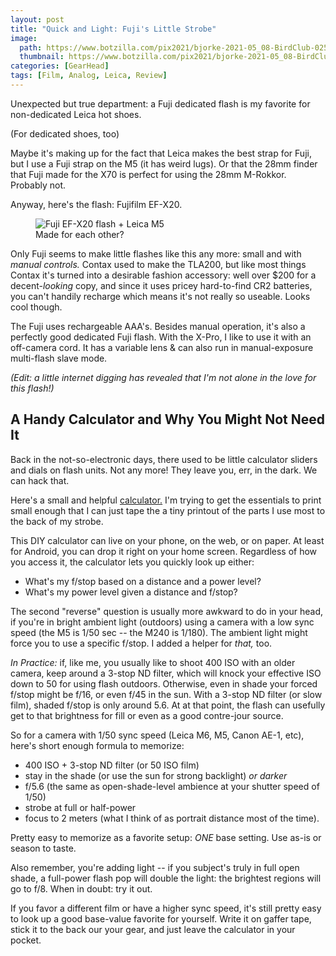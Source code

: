 ```yaml
---
layout: post
title: "Quick and Light: Fuji's Little Strobe"
image:
  path: https://www.botzilla.com/pix2021/bjorke-2021-05_08-BirdClub-025.jpg
  thumbnail: https://www.botzilla.com/pix2021/bjorke-2021-05_08-BirdClub-025.jpg
categories: [GearHead]
tags: [Film, Analog, Leica, Review]
---
```


<!-- Visitor above the bird feeders. -->

Unexpected but true department: a Fuji dedicated flash is my favorite for non-dedicated Leica hot shoes.

(For dedicated shoes, too)

<!--more-->

Maybe it's making up for the fact that Leica makes the best strap for Fuji, but I use a Fuji strap on the M5 (it has weird lugs). Or that the 28mm finder that Fuji made for the X70 is perfect for using the 28mm M-Rokkor. Probably not.

Anyway, here's the flash: Fujifilm EF-X20.

<figure class="align-center">
<img alt="Fuji EF-X20 flash + Leica M5" src="https://www.botzilla.com/pix2021/rps20210513_151901_806.jpg">
<figcaption>Made for each other?</figcaption>
</figure>

Only Fuji seems to make little flashes like this any more: small and with _manual controls._ Contax used to make the TLA200, but like most things Contax it's turned into a desirable fashion accessory: well over $200 for a decent-<i>looking</i> copy, and since it uses pricey hard-to-find CR2 batteries, you can't handily recharge which means it's not really so useable. Looks cool though.

The Fuji uses rechargeable AAA's. Besides manual operation, it's also a perfectly good dedicated Fuji flash. With the X-Pro, I like to use it with an off-camera cord. It has a variable lens & can also run in manual-exposure multi-flash slave mode.

_(Edit: a little internet digging has revealed that I'm not alone in the love for this flash!)_

## A Handy Calculator and Why You Might Not Need It

Back in the not-so-electronic days, there used to be little calculator sliders and dials on flash units. Not any more! They leave you, err, in the dark. We can hack that.

Here's a small and helpful <a href="https://docs.google.com/spreadsheets/d/1sxqd_ZHqzXUJZuiFlLL7VVdgwp3hViXtNEsi47nRxM8/edit?usp=sharing">calculator.</a> I'm trying to get the essentials to print small enough that I can just tape the a tiny printout of the parts I use most to the back of my strobe.

This DIY calculator can live on your phone, on the web, or on paper. At least for Android, you can drop it right on your home screen. Regardless of how you access it, the calculator lets you quickly look up either:

* What's my f/stop based on a distance and a power level?
* What's my power level given a distance and f/stop?

The second "reverse" question is usually more awkward to do in your head, if you're in bright ambient light (outdoors) using a camera with a low sync speed (the M5 is 1/50 sec -- the M240 is 1/180). The ambient light might force you to use a specific f/stop. I added a helper for _that,_ too.

_In Practice:_ if, like me, you usually like to shoot 400 ISO with an older camera, keep around a 3-stop ND filter, which will knock your effective ISO down to 50 for using flash outdoors. Otherwise, even in shade your forced f/stop might be f/16, or even f/45 in the sun. With a 3-stop ND filter (or slow film), shaded f/stop is only around 5.6. At at that point, the flash can usefully get to that brightness for fill or even as a good contre-jour source.

So for a camera with 1/50 sync speed (Leica M6, M5, Canon AE-1, etc), here's short enough formula to memorize:

* 400 ISO + 3-stop ND filter (or 50 ISO film)
* stay in the shade (or use the sun for strong backlight) _or darker_
* f/5.6 (the same as open-shade-level ambience at your shutter speed of 1/50)
* strobe at full or half-power
* focus to 2 meters (what I think of as portrait distance most of the time).

Pretty easy to memorize as a favorite setup: _ONE_ base setting. Use as-is or season to taste.

Also remember, you're adding light -- if you subject's truly in full open shade, a full-power flash pop will double the light: the brightest regions will go to f/8. When in doubt: try it out.

If you favor a different film or have a higher sync speed, it's still pretty easy to look up a good base-value favorite for yourself. Write it on gaffer tape, stick it to the back our your gear, and just leave the calculator in your pocket.


